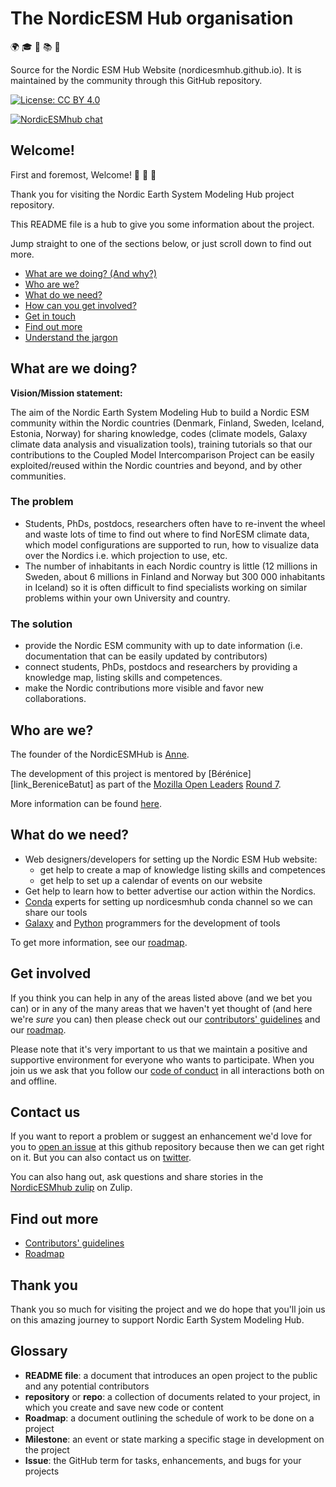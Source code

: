 # The NordicESM Hub organisation

:earth_africa: :mortar_board: :notebook: :books: :bookmark:

Source for the Nordic ESM Hub Website (nordicesmhub.github.io). It is maintained by the community through this GitHub repository. 

[![License: CC BY 4.0](https://img.shields.io/badge/License-CC%20BY%204.0-lightgrey.svg)](https://creativecommons.org/licenses/by/4.0/)

[![NordicESMhub chat](https://img.shields.io/badge/zulip-join_chat-brightgreen.svg)](https://nordicesmhub.zulip.org)


## Welcome!

First and foremost, Welcome! :tada: :rocket: :balloon:

Thank you for visiting the Nordic Earth System Modeling Hub project repository.

This README file is a hub to give you some information about the project. 

Jump straight to one of the sections below, or just scroll down to find out more.

* [What are we doing? (And why?)](#what-are-we-doing)
* [Who are we?](#who-are-we)
* [What do we need?](#what-do-we-need)
* [How can you get involved?](#get-involved)
* [Get in touch](#contact-us)
* [Find out more](#find-out-more)
* [Understand the jargon](#glossary)

## What are we doing?

**Vision/Mission statement:**

The aim of the Nordic Earth System Modeling Hub to build a Nordic ESM community within the 
Nordic countries (Denmark, Finland, Sweden, Iceland, Estonia, Norway) for sharing knowledge, 
codes (climate models, Galaxy climate data analysis and visualization tools), 
training tutorials so that our contributions to the Coupled Model 
Intercomparison Project can be easily exploited/reused within the Nordic countries and beyond, 
and by other communities.


### The problem

- Students, PhDs, postdocs, researchers often have to re-invent the wheel and waste lots of time to find out
where to find NorESM climate data, which model configurations are supported to run, how to visualize data 
over the Nordics i.e. which projection to use, etc. 
- The number of inhabitants in each Nordic country is little (12 millions in Sweden, about 6 millions in Finland 
and Norway but 300 000 inhabitants in Iceland) so it is often difficult to find specialists working on 
similar problems within your own University and country.


### The solution

* provide the Nordic ESM community with up to date information (i.e. documentation that can be easily updated by contributors)
* connect students, PhDs, postdocs and researchers by providing a knowledge map, listing skills and competences.
* make the Nordic contributions more visible and favor new collaborations.


## Who are we?

The founder of the NordicESMHub is [Anne][link_AnneFouilloux]. 

The development of this project is mentored by [Bérénice][link_BereniceBatut] as part of the 
[Mozilla Open Leaders](https://foundation.mozilla.org/en/opportunity/mozilla-open-leaders/) 
[Round 7](https://foundation.mozilla.org/en/opportunity/mozilla-open-leaders/round-7/).

More information can be found [here](https://github.com/MozillaFestival/open-leaders-7/issues/40).


## What do we need?

- Web designers/developers for setting up the Nordic ESM Hub website:
	- get help to create a map of knowledge listing skills and competences
	- get help to set up a calendar of events on our website
- Get help to learn how to better advertise our action within the Nordics.
- [Conda](https://conda.io/en/latest/) experts for setting up nordicesmhub conda channel so we can share our tools
- [Galaxy](https://galaxyproject.org/) and [Python](https://www.python.org/) programmers for the development of tools

To get more information, see our [roadmap](roadmap.md).

## Get involved

If you think you can help in any of the areas listed above (and we bet you can) or in any of the many areas 
that we haven't yet thought of (and here we're *sure* you can) then please check out our 
[contributors' guidelines](CONTRIBUTING.md) and our [roadmap](https://github.com/MozillaFestival/open-leaders-7/issues/40).

Please note that it's very important to us that we maintain a positive and supportive environment for everyone who wants to participate. When you join us we ask that you follow our [code of conduct](CODE_OF_CONDUCT.md) in all interactions both on and offline.


## Contact us

If you want to report a problem or suggest an enhancement we'd love for you to [open an issue](../../issues) 
at this github repository because then we can get right on it. But you can also contact us on 
[twitter](https://twitter.com/AnneFouilloux).

You can also hang out, ask questions and share stories in the 
[NordicESMhub zulip](https://nordicesmhub.zulip.org) on Zulip.

## Find out more

* [Contributors' guidelines](CONTRIBUTING.md)
* [Roadmap](https://github.com/MozillaFestival/open-leaders-7/issues/40)


## Thank you

Thank you so much for visiting the project and we do hope that you'll join us on this amazing journey to 
support Nordic Earth System Modeling Hub.

## Glossary

* **README file**: a document that introduces an open project to the public and any potential contributors
* **repository** or **repo**: a collection of documents related to your project, in which you create and save new code or content
* **Roadmap**: a document outlining the schedule of work to be done on a project
* **Milestone**: an event or state marking a specific stage in development on the project
* **Issue**: the GitHub term for tasks, enhancements, and bugs for your projects


[link_AnneFouilloux]: https://github.com/annefou
